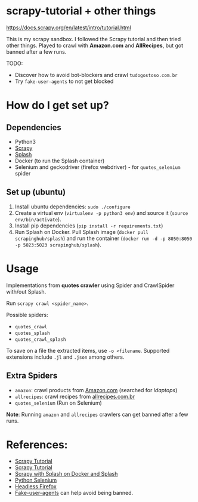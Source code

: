 # scrapy-tutorial + other things
https://docs.scrapy.org/en/latest/intro/tutorial.html

This is my scrapy sandbox. I followed the Scrapy tutorial and then tried other things.
Played to crawl with **Amazon.com** and **AllRecipes**, but got banned after a few runs.

TODO:
* Discover how to avoid bot-blockers and crawl `tudogostoso.com.br`
* Try `fake-user-agents` to not get blocked

# How do I get set up? 

## Dependencies

* Python3
* [Scrapy](https://docs.scrapy.org/en/latest/index.html)
* [Splash](https://splash.readthedocs.io/en/stable/index.html)
* Docker (to run the Splash container)
* Selenium and geckodriver (firefox webdriver) - for `quotes_selenium` spider

## Set up (ubuntu)
1. Install ubuntu dependencies: `sudo ./configure`
2. Create a virtual env (`virtualenv -p python3 env`) and source it (`source env/bin/activate`).
3. Install pip dependencies (`pip install -r requirements.txt`)
4. Run Splash on Docker. 
Pull Splash image (`docker pull scrapinghub/splash`) 
and run the container (`docker run -d -p 8050:8050 -p 5023:5023 scrapinghub/splash`).

# Usage

Implementations from **quotes crawler** using Spider and CrawlSpider 
with/out Splash.

Run `scrapy crawl <spider_name>`. 

Possible spiders:
* `quotes_crawl`
* `quotes_splash`
* `quotes_crawl_splash`

To save on a file the extracted items, use `-o <filename`. 
Supported extensions include `.jl` and `.json` among others.

## Extra Spiders
* `amazon`: crawl products from [Amazon.com](https://amazon.com) (searched for _ldaptops_)
* `allrecipes`: crawl recipes from [allrecipes.com.br](http://allrecipes.com.br) 
* `quotes_selenium` (Run on Selenium)

**Note**: Running `amazon` and `allrecipes` crawlers can get banned after a few runs.

# References:
* [Scrapy Tutorial](https://docs.scrapy.org/en/latest/intro/tutorial.html)
* [Scrapy Tutorial](https://docs.scrapy.org/en/latest/intro/tutorial.html)
* [Scrapy with Splash on Docker and Splash](https://github.com/scrapy-plugins/scrapy-splash)
* [Python Selenium](http://selenium-python.readthedocs.io/installation.html#downloading-python-bindings-for-selenium)
* [Headless Firefox](http://scraping.pro/use-headless-firefox-scraping-linux/)
* [Fake-user-agents](https://github.com/alecxe/scrapy-fake-useragent) can help avoid being banned.
 
